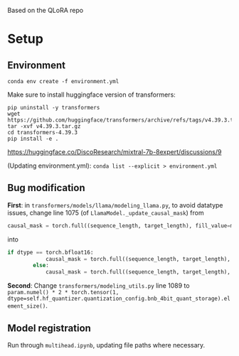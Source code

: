 Based on the QLoRA repo

# Setup

## Environment

`conda env create -f environment.yml`

Make sure to install huggingface version of transformers:
```shell
pip uninstall -y transformers
wget https://github.com/huggingface/transformers/archive/refs/tags/v4.39.3.tar.gz
tar -xvf v4.39.3.tar.gz
cd transformers-4.39.3
pip install -e .
```
https://huggingface.co/DiscoResearch/mixtral-7b-8expert/discussions/9

(Updating environment.yml): `conda list --explicit > environment.yml`

## Bug modification

**First**: in `transformers/models/llama/modeling_llama.py`, to avoid datatype issues, change line 1075 (of `LlamaModel._update_causal_mask`) from
```python
causal_mask = torch.full((sequence_length, target_length), fill_value=min_dtype, dtype=dtype, device=device)
```
into
```python
if dtype == torch.bfloat16:
            causal_mask = torch.full((sequence_length, target_length), fill_value=min_dtype, dtype=torch.float, device=device)
        else:
            causal_mask = torch.full((sequence_length, target_length), fill_value=min_dtype, dtype=dtype, device=device)
```

**Second**: 
Change `transformers/modeling_utils.py` line 1089 to `param.numel() * 2 * torch.tensor(1, dtype=self.hf_quantizer.quantization_config.bnb_4bit_quant_storage).element_size()`.

## Model registration

Run through `multihead.ipynb`, updating file paths where necessary.
